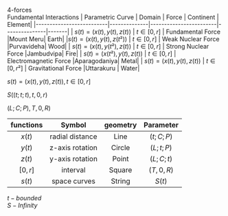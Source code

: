 4-forces  
Fundamental Interactions 
| Parametric Curve             | Domain      | Force             |  Continent   |  Element|
|--------------------------|--------------|------------------------|---------------|-------|
| $s(t)=(x(t),y(t),z(t))$  | $t∈[0,r]$     | Fundamental Force      |Mount Meru|    Earth|
|$s(t)=(x(t),y(t),z(t²))$  | $t∈[0,r]$   | Weak Nuclear Force     |Purvavideha|      Wood|
| $s(t)=(x(t),y(t²),z(t))$ | $t∈[0,r]$     | Strong Nuclear Force   |Jambudvipa|     Fire|
| $s(t)=(x(t²),y(t),z(t))$  | $t∈[0,r]$     | Electromagnetic Force  |Aparagodaniya| Metal|
| $s(t)=(x(t),y(t),z(t))$   | $t∈[0,r²]$   | Gravitational Force    |Uttarakuru |    Water|

$s(t)=(x(t),y(t),z(t)),t∈[0,r]$  
  
$S((t;t;t),t,0,r)$  

$(L;C;P),T,0,R)$  

| functions | Symbol   | geometry |Parameter|
|:---------:|:--------:|:--------:|:--------:|
| $x(t)$ | radial distance  | Line   |$(t;C;P)$|
| $y(t)$ | z-axis rotation  |  Circle |$(L;t;P)$|
| $z(t)$ | y-axis rotation  | Point   |$(L;C;t)$|
| $[0,r]$ | interval  | Square |$(T,0,R)$|
| $s(t)$ | space curves   |String|$S(t)$|

$t - bounded$  
$S - Infinity$
